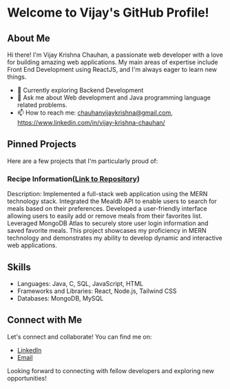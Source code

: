 <!---
- 👋 Hi, I’m @vijay-krishna-chauhan
- 👀 I’m interested in Android and Web Development projects.
- 🌱 I’m currently learning Web development.
- 💞️ I’m looking to collaborate on various Projects including web and android development with java.
- 📫 How to reach me ... you can reach me via my email- chauhanvijaykrishna@gmail.com


vijay-krishna-chauhan/vijay-krishna-chauhan is a ✨ special ✨ repository because its `README.md` (this file) appears on your GitHub profile.
You can click the Preview link to take a look at your changes.
--->
# Welcome to Vijay's GitHub Profile!



## About Me

Hi there! I'm Vijay Krishna Chauhan, a passionate web developer with a love for building amazing web applications. My main areas of expertise include Front End Development using ReactJS, and I'm always eager to learn new things.

- 🌱 Currently exploring Backend Development
- 💬 Ask me about Web development and Java programming language related problems.
- 📫 How to reach me: chauhanvijaykrishna@gmail.com, https://www.linkedin.com/in/vijay-krishna-chauhan/

## Pinned Projects

Here are a few projects that I'm particularly proud of:

### Recipe Information([Link to Repository](https://github.com/vijay-krishna-chauhan/recipeapp-frontend.git))
Description: Implemented a full-stack web application using the MERN technology stack. Integrated the Mealdb
API to enable users to search for meals based on their preferences.
Developed a user-friendly interface allowing users to easily add or remove meals from their favorites
list.
Leveraged MongoDB Atlas to securely store user login information and saved favorite meals.
This project showcases my proficiency in MERN technology and demonstrates my ability to
develop dynamic and interactive web applications.

## Skills
- Languages: Java, C, SQL, JavaScript, HTML
- Frameworks and Libraries: React, Node.js, Tailwind CSS
- Databases: MongoDB, MySQL
<!---
## Open Source Contributions

I'm a strong supporter of open-source software. Here are some of my contributions:

- [Repository Name](Link to Contribution)
- [Repository Name](Link to Contribution)

## Recent Blog Posts

Check out my latest blog posts:

- [Title of Blog Post](Link to Blog Post)
- [Title of Blog Post](Link to Blog Post)



## GitHub Stats

[![GitHub Stats](https://github-readme-stats.vercel.app/api?username=your-username&show_icons=true&theme=dark)](https://github.com/anuraghazra/github-readme-stats)

-->
## Connect with Me

Let's connect and collaborate! You can find me on:

- [LinkedIn](https://www.linkedin.com/in/vijay-krishna-chauhan/)
- [Email](chauhanvijaykrishna@gmail.com)

<!--- [Personal Website/Blog](Link to Your Website)--->


Looking forward to connecting with fellow developers and exploring new opportunities!

